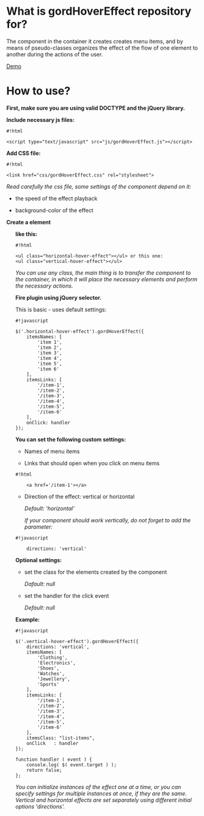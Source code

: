 # What is gordHoverEffect repository for? #

The component in the container it creates creates menu items, and by means of pseudo-classes organizes the effect of the flow of one element to another during the actions of the user.

[Demo](http://gordievskiy.com/lab/gordHoverEffect)

# How to use? #

**First, make sure you are using valid DOCTYPE and the jQuery library.**

**Include necessary js files:**
    
```
#!html

<script type="text/javascript" src="js/gordHoverEffect.js"></script>
```

**Add CSS file:**
    
```
#!html

<link href="css/gordHoverEffect.css" rel="stylesheet">
```
*Read carefully the css file, some settings of the component depend on it:*

* the speed of the effect playback

* background-color of the effect

**Create a element <ul> like this:**
    
```
#!html

<ul class="horizontal-hover-effect"></ul> or this one:
<ul class="vertical-hover-effect"></ul>
```

*You can use any class, the main thing is to transfer the component to the container, in which it will place the necessary elements and perform the necessary actions.*

**Fire plugin using jQuery selector.**

This is basic - uses default settings:
    
```
#!javascript

$('.horizontal-hover-effect').gordHoverEffect({
    itemsNames: [
        'item 1',
        'item 2',
        'item 3',
        'item 4',
        'item 5',
        'item 6'
    ],
    itemsLinks: [
        '/item-1',
        '/item-2',
        '/item-3',
        '/item-4',
        '/item-5',
        '/item-6'
    ],
    onClick: handler
});
```

**You can set the following custom settings:**

* Names of menu items

* Links that should open when you click on menu items


```
#!html

    <a href='/item-1'></a>
```


* Direction of the effect: vertical or horizontal

    *Default: 'horizontal'*

    *If your component should work vertically, do not forget to add the parameter:* 


```
#!javascript

    directions: 'vertical'
```

**Optional settings:**


* set the class for the elements created by the component
    
    *Dafault: null*

* set the handler for the click event
    
    *Default: null*


**Example:**
```
#!javascript

$('.vertical-hover-effect').gordHoverEffect({
    directions: 'vertical',
    itemsNames: [
        'Clothing',
        'Electronics',
        'Shoes',
        'Watches',
        'Jewellery',
        'Sports'
    ],
    itemsLinks: [
        '/item-1',
        '/item-2',
        '/item-3',
        '/item-4',
        '/item-5',
        '/item-6'
    ],
    itemsClass: "list-items",
    onClick   : handler
});

function handler ( event ) {
    console.log( $( event.target ) );
    return false;
};

```

*You can initialize instances of the effect one at a time, or you can specify settings for multiple instances at once, if they are the same.
Vertical and horizontal effects are set separately using different initial options 'directions'.*